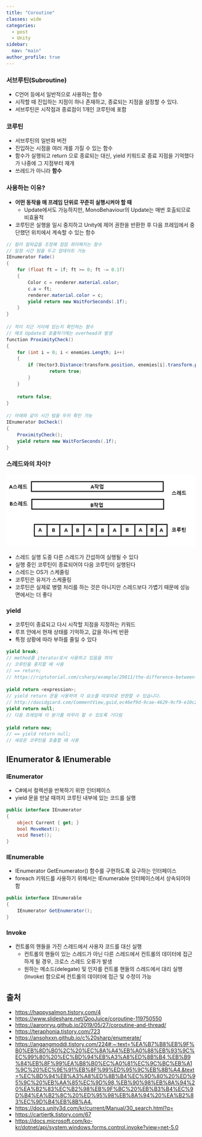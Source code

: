 ```yaml
---
title: "Coroutine"
classes: wide
categories: 
  - post
  - Unity
sidebar:
  nav: "main"
author_profile: true
---
```


### 서브루틴(Subroutine)
- C언어 등에서 일반적으로 사용하는 함수
- 시작할 때 진입하는 지점이 하나 존재하고, 종료되는 지점을 설정할 수 있다.
- 서브루틴은 시작점과 종료점이 1개인 코루틴에 포함

### 코루틴
- 서브루틴의 일반화 버전
- 진입하는 시점을 여러 개를 가질 수 있는 함수
- 함수가 실행되고 return 으로 종료되는 대신, yield 키워드로 종료 지점을 기억했다가 나중에 그 지점부터 재개
- 쓰레드가 아니라 **함수**

### 사용하는 이유?
* **어떤 동작을 매 프레임 단위로 꾸준히 실행시켜야 할 때**
  * Update에서도 가능하지만, MonoBehaviour의 Update는 매번 호출되므로 비효율적
* 코루틴은 실행을 일시 중지하고 Unity에 제어 권한을 반환한 후 다음 프레임에서 중단했던 위치에서 계속할 수 있는 함수

```csharp
// 컬러 알파값을 조정해 점점 희미해지는 함수
// 일정 시간 텀을 두고 업데이트 가능
IEnumerator Fade() 
{
    for (float ft = 1f; ft >= 0; ft -= 0.1f) 
    {
        Color c = renderer.material.color;
        c.a = ft;
        renderer.material.color = c;
        yield return new WaitForSeconds(.1f);
    }
}

// 적이 지근 거리에 있는지 확인하는 함수
// 매초 Update로 호출하기에는 overhead과 발생
function ProximityCheck() 
{
    for (int i = 0; i < enemies.Length; i++)
    {
        if (Vector3.Distance(transform.position, enemies[i].transform.position) < dangerDistance) {
                return true;
        }
    }
    
    return false;
}

// 아래와 같이 시간 텀을 두어 확인 가능
IEnumerator DoCheck() 
{
    ProximityCheck();
    yield return new WaitForSeconds(.1f);
}
```

### 스레드와의 차이?

![post_thumbnail](/assets/images/코루틴.png)

* 스레드 실행 도중 다른 스레드가 간섭하여 실행될 수 있다
* 실행 중인 코루틴이 종료되어야 다음 코루틴이 실행된다
* 스레드는 OS가 스케줄링
* 코루틴은 유저가 스케줄링
* 코루틴은 실제로 병렬 처리를 하는 것은 아니지만 스레드보다 가볍기 때문에 성능 면에서는 더 좋다

### yield
* 코루틴이 종료되고 다시 시작할 지점을 지정하는 키워드
* 루프 안에서 현재 상태를 기억하고, 값을 하나씩 반환
* 특정 상황에 따라 부하를 줄일 수 있다

```csharp
yield break;
// method를 iterator로서 사용하고 있음을 의미
// 코루틴을 중지할 때 사용
// == return;
// https://riptutorial.com/csharp/example/29811/the-difference-between-break-and-yield-break

yield return <expression>;
// yield return 문을 사용하여 각 요소를 따로따로 반환할 수 있습니다.
// http://davidgiard.com/CommentView,guid,ec46ef9d-9cae-4629-9cf9-e10c20d795ef.aspx
yield return null;
// 다음 프레임에 이 분기를 마무리 할 수 있도록 기다림

yield return new;
// == yield return null;
// 새로운 코루틴을 호출할 때 사용
```

## IEnumerator & IEnumerable

### IEnumerator
- C#에서 컬렉션을 반복하기 위한 인터페이스
- yield 문을 만날 때까지 코루틴 내부에 있는 코드를 실행

```csharp
public interface IEnumerator
{
    object Current { get; }
    bool MoveNext();
    void Reset();
}
```
### IEnumerable
- IEnumerator GetEnumerator() 함수를 구현하도록 요구하는 인터페이스
- foreach 키워드를 사용하기 위해서는 IEnumerable 인터페이스에서 상속되어야 함

```csharp
public interface IEnumerable
{
    IEnumerator GetEnumerator();
}
```

### Invoke
* 컨트롤의 핸들을 가진 스레드에서 사용자 코드를 대신 실행
  * 컨트롤의 핸들이 있는 스레드가 아닌 다른 스레드에서 컨트롤의 데이터에 접근하게 될 경우, 크로스 스레드 오류가 발생
  * 원하는 메소드(delegate) 및 인자를 컨트롤 핸들의 스레드에서 대리 실행(Invoke) 함으로써 컨트롤의 데이터에 접근 및 수정이 가능
  
## 출처
* <https://happysalmon.tistory.com/4>  
* <https://www.slideshare.net/QooJuice/coroutine-119750550>
* <https://aaronryu.github.io/2019/05/27/coroutine-and-thread/>
* <https://teraphonia.tistory.com/723>
* <https://ansohxxn.github.io/c%20sharp/enumerate/>
* <https://angangmoddi.tistory.com/224#:~:text=%EA%B7%B8%EB%9F%B0%EB%8D%B0%2C%20%EC%8A%A4%EB%A0%88%EB%93%9C%EC%99%80%20%EC%BD%94%EB%A3%A8%ED%8B%B4,%EB%B9%84%EB%8F%99%EA%B8%B0%EC%A0%81%EC%9C%BC%EB%A1%9C%20%EC%9E%91%EB%8F%99%ED%95%9C%EB%8B%A4.&text=%EC%BD%94%EB%A3%A8%ED%8B%B4%EC%9D%80%20%ED%95%9C%20%EB%AA%85%EC%9D%98,%EB%90%98%EB%8A%94%20%EA%B2%83%EC%B2%98%EB%9F%BC%20%EB%B3%B4%EC%9D%B4%EA%B2%8C%20%ED%95%98%EB%8A%94%20%EA%B2%83%EC%9D%B4%EB%8B%A4.>
* <https://docs.unity3d.com/kr/current/Manual/30_search.html?q=>
* <https://cartiertk.tistory.com/67>
* <https://docs.microsoft.com/ko-kr/dotnet/api/system.windows.forms.control.invoke?view=net-5.0>